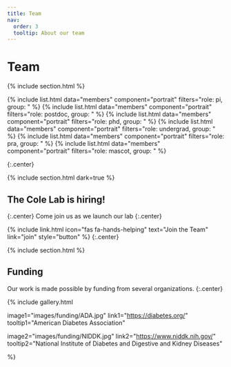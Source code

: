 ```yaml
---
title: Team
nav:
  order: 3
  tooltip: About our team
---
```


# <i class="fas fa-users"></i>Team

{% include section.html %}

{% include list.html data="members" component="portrait" filters="role: pi, group: " %}
{% include list.html data="members" component="portrait" filters="role: postdoc, group: " %}
{% include list.html data="members" component="portrait" filters="role: phd, group: " %}
{% include list.html data="members" component="portrait" filters="role: undergrad, group: " %}
{% include list.html data="members" component="portrait" filters="role: pra, group: " %}
{% include list.html data="members" component="portrait" filters="role: mascot, group: " %}

{:.center}

{% include section.html dark=true %}

## The Cole Lab is hiring!
{:.center}
Come join us as we launch our lab
{:.center}

{%
  include link.html
  icon="fas fa-hands-helping"
  text="Join the Team"
  link="join"
  style="button"
%}
{:.center}

{% include section.html %}

## Funding

Our work is made possible by funding from several organizations.
{:.center}

{%
  include gallery.html

  image1="images/funding/ADA.jpg"
  link1="https://diabetes.org/"
  tooltip1="American Diabetes Association"

  image2="images/funding/NIDDK.jpg"
  link2="https://www.niddk.nih.gov/"
  tooltip2="National Institute of Diabetes and Digestive and Kidney Diseases"

%}
